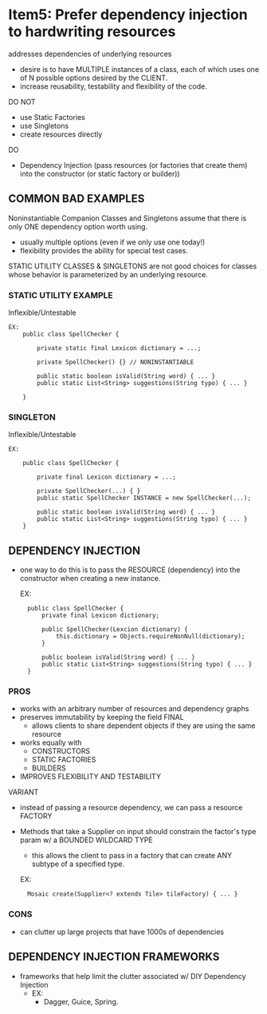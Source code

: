 # Item5: Prefer dependency injection to hardwriting resources
addresses dependencies of underlying resources
- desire is to have MULTIPLE instances of a class, each of which uses one of N
possible options desired by the CLIENT.
- increase reusability, testability and flexibility of the code.

DO NOT
- use Static Factories
- use Singletons
- create resources directly

DO
- Dependency Injection (pass resources (or factories that create them) into the constructor 
(or static factory or builder)) 

## COMMON BAD EXAMPLES
Noninstantiable Companion Classes and Singletons assume that there is only ONE
dependency option worth using. 
- usually multiple options (even if we only use one today!)
- flexibility provides the ability for special test cases. 


STATIC UTILITY CLASSES & SINGLETONS are not good choices for classes
whose behavior is parameterized by an underlying resource.


### STATIC UTILITY EXAMPLE
Inflexible/Untestable

    EX:
        public class SpellChecker {
            
            private static final Lexicon dictionary = ...;
            
            private SpellChecker() {} // NONINSTANTIABLE
            
            public static boolean isValid(String word) { ... }
            public static List<String> suggestions(String typo) { ... }
        
        }
        

### SINGLETON
Inflexible/Untestable

    
    EX:
    
        public class SpellChecker {
            
            private final Lexicon dictionary = ...;
            
            private SpellChecker(...) { }
            public static SpellChecker INSTANCE = new SpellChecker(...);            
                       
            public static boolean isValid(String word) { ... }
            public static List<String> suggestions(String typo) { ... }
        }
        

## DEPENDENCY INJECTION 
- one way to do this is to pass the RESOURCE (dependency) into the constructor
when creating a new instance.

   
    EX:
    
        public class SpellChecker {
            private final Lexicon dictionary;
            
            public SpellChecker(Lexcion dictionary) {
                this.dictionary = Objects.requireNonNull(dictionary);            
            }
            
            public boolean isValid(String word) { ... }
            public static List<String> suggestions(String typo) { ... }
        }
        
### PROS
- works with an arbitrary number of resources and dependency graphs
- preserves immutability by keeping the field FINAL
    - allows clients to share dependent objects if they are using the 
    same resource
- works equally with
    - CONSTRUCTORS
    - STATIC FACTORIES
    - BUILDERS
- IMPROVES FLEXIBILITY AND TESTABILITY

VARIANT
- instead of passing a resource dependency, we can pass a resource FACTORY
- Methods that take a Supplier<T> on input should constrain the factor's type
param w/ a BOUNDED WILDCARD TYPE
    - this allows the client to pass in a factory that can create ANY subtype
    of a specified type. 
    
    EX: 
    
        Mosaic create(Supplier<? extends Tile> tileFactory) { ... }

### CONS
- can clutter up large projects that have 1000s of dependencies


## DEPENDENCY INJECTION FRAMEWORKS
- frameworks that help limit the clutter associated w/ DIY Dependency Injection
    - EX:
        - Dagger, Guice, Spring.
